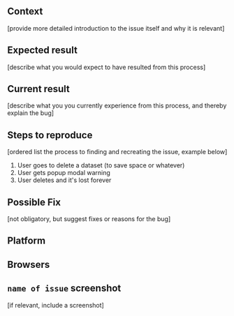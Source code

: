 ## Context

[provide more detailed introduction to the issue itself and why it is relevant]

## Expected result

[describe what you would expect to have resulted from this process]

## Current result

[describe what you you currently experience from this process, and thereby explain the bug]

## Steps to reproduce

[ordered list the process to finding and recreating the issue, example below]

1. User goes to delete a dataset (to save space or whatever)
2. User gets popup modal warning
3. User deletes and it's lost forever

## Possible Fix

[not obligatory, but suggest fixes or reasons for the bug]

## Platform

## Browsers

## `name of issue` screenshot

[if relevant, include a screenshot]
